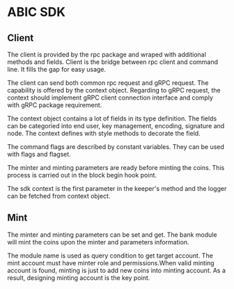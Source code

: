 # ABIC SDK

## Client

The client is provided by the rpc package and wraped with additional methods and fields. Client is the bridge between rpc client and command line. It fills the gap for easy usage.

The client can send both common rpc request and gRPC request. The capability is offered by the context object. Regarding to gRPC request, the context should implement gRPC client connection interface and comply with gRPC package requirement.

The context object contains a lot of fields in its type definition. The fields can be categoried into end user, key management, encoding, signature and node. The context defines with style methods to decorate the field.

The command flags are described by constant variables. They can be used with flags and flagset.

The minter and minting parameters are ready before minting the coins. This process is carried out in the block begin hook point. 

The sdk context is the first parameter in the keeper's method and the logger can be fetched from context object.

## Mint

The minter and minting parameters can be set and get. The bank module will mint the coins upon the minter and parameters information.

The module name is used as query condition to get target account. The mint account must have minter role and permissions.When valid minting account is found, minting is just to add new coins into minting account. As a result, designing minting account is the key point.


